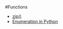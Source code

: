 #Functions

- [zip()](https://www.geeksforgeeks.org/zip-in-python/)
- [Enumeration in Python](https://www.geeksforgeeks.org/enumerate-in-python/)
